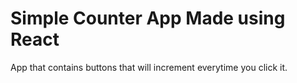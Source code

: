# Simple Counter App Made using React

App that contains buttons that will increment everytime you click it.
